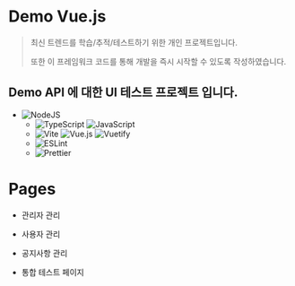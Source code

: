 # Demo Vue.js

> 최신 트렌드를 학습/추적/테스트하기 위한 개인 프로젝트입니다.
>
> 또한 이 프레임워크 코드를 통해 개발을 즉시 시작할 수 있도록 작성하였습니다.

## Demo API 에 대한 UI 테스트 프로젝트 입니다.

- ![NodeJS](https://img.shields.io/badge/node.js-6DA55F?style=for-the-badge&logo=node.js&logoColor=white)
    - ![TypeScript](https://img.shields.io/badge/typescript-%23007ACC.svg?style=for-the-badge&logo=typescript&logoColor=white) ![JavaScript](https://img.shields.io/badge/javascript-%23323330.svg?style=for-the-badge&logo=javascript&logoColor=%23F7DF1E)
    - ![Vite](https://img.shields.io/badge/vite-%23646CFF.svg?style=for-the-badge&logo=vite&logoColor=white) ![Vue.js](https://img.shields.io/badge/vuejs-%2335495e.svg?style=for-the-badge&logo=vuedotjs&logoColor=%234FC08D) ![Vuetify](https://img.shields.io/badge/Vuetify-1867C0?style=for-the-badge&logo=vuetify&logoColor=AEDDFF)
    - ![ESLint](https://img.shields.io/badge/ESLint-4B3263?style=for-the-badge&logo=eslint&logoColor=white)
    - ![Prettier](https://img.shields.io/badge/Prettier-F7B93E?style=for-the-badge&logo=prettier&logoColor=white)

# Pages
- 관리자 관리
- 사용자 관리
- 공지사항 관리

- 통합 테스트 페이지
